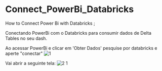 # Connect_PowerBi_Databricks
How to Connect Power Bi with Databricks ;

Conectando PowerBi com o Databricks para consumir dados de Delta Tables no seu dash. 

Ao acessar PowerBi e clicar em 'Obter Dados' pesquise por databricks e aperte "conectar"
![1](https://github.com/gabrielabrag/Connect_PowerBi_Databricks/assets/108342265/bdfc15c7-aa55-4361-9a42-9a488b788d7c)

Vai abrir a seguinte tela:
![2 1](https://github.com/gabrielabrag/Connect_PowerBi_Databricks/assets/108342265/5603d745-63c4-4142-8a91-ecddf5f82ef3)



